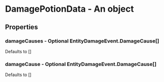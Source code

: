 

# DamagePotionData - An object



## Properties



### damageCauses - Optional EntityDamageEvent.DamageCause[]



Defaults to []



### damageCause - Optional EntityDamageEvent.DamageCause[]



Defaults to []

